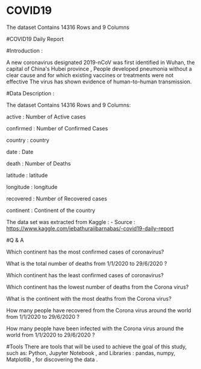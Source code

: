 # COVID19
The dataset Contains 14316 Rows and 9 Columns

#COVID19 Daily Report

#Introduction :

A new coronavirus designated 2019-nCoV was first identified in Wuhan, the capital of China's Hubei province , People developed pneumonia without a clear cause and for which existing vaccines or treatments were not effective The virus has shown evidence of human-to-human transmission.

#Data Description :

The dataset Contains 14316 Rows and 9 Columns:

active : Number of Active cases

confirmed : Number of Confirmed Cases  

country : country

date : Date

death : Number of Deaths

latitude : latitude

longitude : longitude

recovered : Number of Recovered cases

continent : Continent of the country

The data set was extracted from Kaggle : -
Source : https://www.kaggle.com/jebathuraiibarnabas/-covid19-daily-report 

#Q & A

Which continent has the most confirmed cases of coronavirus?

What is the total number of deaths from 1/1/2020 to 29/6/2020 ?

Which continent has the least confirmed cases of coronavirus?

Which continent has the lowest number of deaths from the Corona virus?

What is the continent with the most deaths from the Corona virus?

How many people have recovered from the Corona virus around the world from 1/1/2020 to 29/6/2020 ?

How many people have been infected with the Corona virus around the world from 1/1/2020 to 29/6/2020 ?



#Tools
There are tools that will be used to achieve the goal of this study, such as: Python, Jupyter Notebook , and Libraries : pandas, numpy, Matplotlib , for discovering the data .

